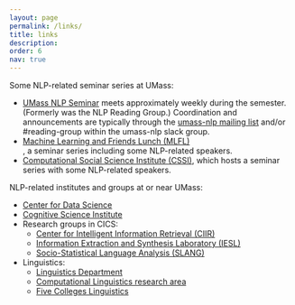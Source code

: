 ```yaml
---
layout: page
permalink: /links/
title: links
description:
order: 6
nav: true
---
```


<p>Some NLP-related seminar series at UMass:</p>

<ul>
<li><a href="https://people.cs.umass.edu/~miyyer/nlpseminar/">UMass NLP Seminar</a> meets approximately weekly during the semester.
(Formerly was the NLP Reading Group.)
Coordination and announcements are typically through the
<a href="https://groups.google.com/forum/#!forum/umass-nlp">umass-nlp mailing list</a> and/or #reading-group within the umass-nlp slack group.
</li>
  <li><a href="https://ds.cs.umass.edu/mlfl">Machine Learning and Friends Lunch (MLFL)</a></li>, a seminar series including some NLP-related speakers.
  <li><a href="http://www.cssi.umass.edu/">Computational Social Science Institute (CSSI)</a>, which hosts a seminar series with some NLP-related speakers.</li>
</ul>

<p>NLP-related institutes and groups at or near UMass:</p>
<ul>
  <li><a href="https://ds.cs.umass.edu/">Center for Data Science</a></li>
  <li><a href="https://blogs.umass.edu/cogsci/institute/">Cognitive Science Institute</a></li>
  <li>Research groups in CICS:
    <ul>
      <li><a href="http://ciir.cs.umass.edu/">Center for Intelligent Information Retrieval (CIIR)</a></li>
      <li><a href="http://www.iesl.cs.umass.edu/">Information Extraction and Synthesis Laboratory (IESL)</a></li>
      <li><a href="http://slanglab.cs.umass.edu/">Socio-Statistical Language Analysis (SLANG)</a></li>
    </ul>
  </li>
  <li>Linguistics:
    <ul>
      <li><a href="https://www.umass.edu/linguistics/">Linguistics Department</a></li>
      <li><a href="https://blogs.umass.edu/linguist/computational-linguistics/">Computational Linguistics research area</a></li>
      <li><a href="https://www.facebook.com/groups/ling5/">Five Colleges Linguistics</a></li>
    </ul>
  </li>
</ul>
